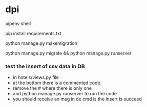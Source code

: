 # dpi

pipenv shell

pip install requirements.txt

python manage.py makemigration

python manage.py migrate && python manage.py runserver

### test the insert of csv data in DB
- in hotels/views.py file
- at the bottom there is a commented code.
- remove the # where there is only one
- and python manage.py runserver to run the code
- you should receive an msg in de cmd is the insert is succeed
